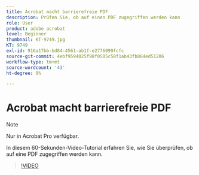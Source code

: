 ```yaml
---
title: Acrobat macht barrierefreie PDF
description: Prüfen Sie, ob auf einen PDF zugegriffen werden kann
role: User
product: adobe acrobat
level: Beginner
thumbnail: KT-9749.jpg
KT: 9749
exl-id: 916a17bb-bd84-4561-ab1f-e2776099fcfc
source-git-commit: 4ebf9594025f98f0505c58f1ab43fb864ed51206
workflow-type: tm+mt
source-wordcount: '43'
ht-degree: 0%

---
```


# Acrobat macht barrierefreie PDF

>[!NOTE]
>
>Nur in Acrobat Pro verfügbar.

In diesem 60-Sekunden-Video-Tutorial erfahren Sie, wie Sie überprüfen, ob auf eine PDF zugegriffen werden kann.

>[!VIDEO](https://video.tv.adobe.com/v/340076?quality=12&learn=on&hidetitle=true)
